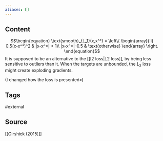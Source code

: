 ```yaml
---
aliases: []
---
```

## Content
$$\begin{equation}
\text{smooth}_{L_1}(x,x^*) = \left\{
\begin{array}{ll}
      0.5(x-x^*)^2 & |x-x^*| < 1\\
      |x-x^*|-0.5 & \text{otherwise}
\end{array}
\right.
\end{equation}$$
It is supposed to be an alternative to the [[l2 loss|L2 loss]], by being less sensitive to outliers than it. When the targets are unbounded, the $L_2$ loss might create exploding gradients.

(I changed how the loss is presented«)

## Tags
#external 

## Source
[[Girshick (2015)]]